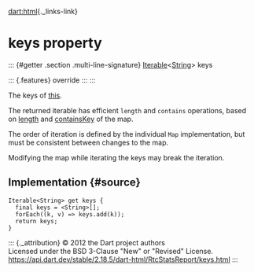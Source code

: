 [dart:html](../../dart-html/dart-html-library){._links-link}

keys property
=============

::: {#getter .section .multi-line-signature}
[Iterable](../../dart-core/iterable-class)\<[String](../../dart-core/string-class)\>
keys

::: {.features}
override
:::
:::

The keys of [this](../rtcstatsreport-class).

The returned iterable has efficient `length` and `contains` operations,
based on [length](length) and [containsKey](containskey) of the map.

The order of iteration is defined by the individual `Map`
implementation, but must be consistent between changes to the map.

Modifying the map while iterating the keys may break the iteration.

Implementation {#source}
--------------

``` {.language-dart data-language="dart"}
Iterable<String> get keys {
  final keys = <String>[];
  forEach((k, v) => keys.add(k));
  return keys;
}
```

::: {._attribution}
© 2012 the Dart project authors\
Licensed under the BSD 3-Clause \"New\" or \"Revised\" License.\
<https://api.dart.dev/stable/2.18.5/dart-html/RtcStatsReport/keys.html>
:::

